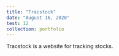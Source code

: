 ```yaml
---
title: "Tracstock"
date: "August 16, 2020"
test: 12
collection: portfolio
---
```


Tracstock is a website for tracking stocks.
